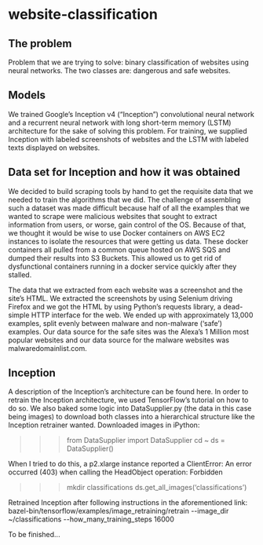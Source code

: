 # website-classification

## The problem
Problem that we are trying to solve: binary classification of websites using neural networks. The two classes are: dangerous and safe websites.

## Models
We trained Google’s Inception v4 (“Inception”) convolutional neural network and a recurrent neural network with long short-term memory (LSTM) architecture for the sake of solving this problem. For training, we supplied Inception with labeled screenshots of websites and the LSTM with labeled texts displayed on websites.

## Data set for Inception and how it was obtained
We decided to build scraping tools by hand to get the requisite data that we needed to train the algorithms that we did. The challenge of assembling such a dataset was made difficult because half of all the examples that we wanted to scrape were malicious websites that sought to extract information from users, or worse, gain control of the OS. Because of that, we thought it would be wise to use Docker containers on AWS EC2 instances to isolate the resources that were getting us data. These docker containers all pulled from a common queue hosted on AWS SQS and dumped their results into S3 Buckets. This allowed us to get rid of dysfunctional containers running in a docker service quickly after they stalled. 

The data that we extracted from each website was a screenshot and the site’s HTML. We extracted the screenshots by using Selenium driving Firefox and we got the HTML by using Python’s requests library, a dead-simple HTTP interface for the web. We ended up with approximately 13,000 examples, split evenly between malware and non-malware (‘safe’) examples. Our data source for the safe sites was the Alexa’s 1 Million most popular websites and our data source for the malware websites was malwaredomainlist.com. 

## Inception
A description of the Inception’s architecture can be found here. In order to retrain the Inception architecture, we used TensorFlow’s tutorial on how to do so. We also baked some logic into DataSupplier.py (the data in this case being images) to download both classes into a hierarchical structure like the Inception retrainer wanted. 
Downloaded images in iPython: 

>>> from DataSupplier import DataSupplier
>>> cd ~
>>> ds = DataSupplier()

When I tried to do this, a p2.xlarge instance reported a ClientError: An error occurred (403) when calling the HeadObject operation: Forbidden

>>> mkdir classifications
>>> ds.get_all_images(‘classifications’)

Retrained Inception after following instructions in the aforementioned link: 
bazel-bin/tensorflow/examples/image_retraining/retrain --image_dir ~/classifications --how_many_training_steps 16000

To be finished...





